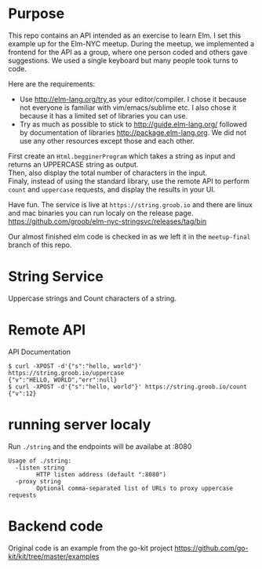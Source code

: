 # Purpose
This repo contains an API intended as an exercise to learn Elm. I set this example up for the Elm-NYC meetup. 
During the meetup, we implemented a frontend for the API as a group, where one person coded and others gave suggestions. 
We used a single keyboard but many people took turns to code.

Here are the requirements:
* Use [http://elm-lang.org/try ](http://elm-lang.org/try) as your editor/compiler. I chose it because not everyone is familiar with vim/emacs/sublime etc. I also chose it because it has a limited set of libraries you can use.
* Try as much as possible to stick to http://guide.elm-lang.org/ followed by documentation of libraries http://package.elm-lang.org. We did not use any other resources except those and each other.

First create an `Html.begginerProgram` which takes a string as input and returns an UPPERCASE string as output.  
Then, also display the total number of characters in the input.  
Finaly, instead of using the standard library, use the remote API to perform `count` and `uppercase` requests, and display the results in your UI.  

Have fun. The service is live at `https://string.groob.io` and there are linux and mac binaries you can run localy on the release page. https://github.com/groob/elm-nyc-stringsvc/releases/tag/bin

Our almost finished elm code is checked in as we left it in the `meetup-final` branch of this repo.  

# String Service
Uppercase strings and Count characters of a string.

# Remote API
API Documentation
```
$ curl -XPOST -d'{"s":"hello, world"}' https://string.groob.io/uppercase
{"v":"HELLO, WORLD","err":null}
$ curl -XPOST -d'{"s":"hello, world"}' https://string.groob.io/count
{"v":12}
```

# running server localy

Run `./string` and the endpoints will be availabe at :8080
```
Usage of ./string:
  -listen string
        HTTP listen address (default ":8080")
  -proxy string
        Optional comma-separated list of URLs to proxy uppercase requests
```
# Backend code

Original code is an example from the go-kit project
https://github.com/go-kit/kit/tree/master/examples
